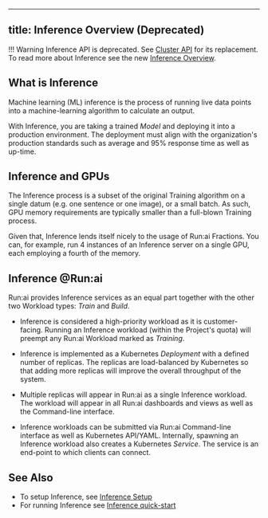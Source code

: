 
---
title: Inference  Overview (Deprecated)
---

!!! Warning
    Inference API is deprecated. See [Cluster API](../../cluster-api/workload-overview-dev.md) for its replacement.
    To read more about Inference see the new [Inference Overview](../../../admin/workloads/inference-overview.md).

## What is Inference

Machine learning (ML) inference is the process of running live data points into a machine-learning algorithm to calculate an output. 

With Inference, you are taking a trained _Model_ and deploying it into a production environment. The deployment must align with the organization's production standards such as average and 95% response time as well as up-time. 

## Inference and GPUs

The Inference process is a subset of the original Training algorithm on a single datum (e.g. one sentence or one image), or a small batch. As such, GPU memory requirements are typically smaller than a full-blown Training process. 

Given that, Inference lends itself nicely to the usage of Run:ai Fractions. You can, for example, run 4 instances of an Inference server on a single GPU, each employing a fourth of the memory. 

## Inference @Run:ai

Run:ai provides Inference services as an equal part together with the other two Workload types: _Train_ and _Build_.

* Inference is considered a high-priority workload as it is customer-facing. Running an Inference workload (within the Project's quota) will preempt any Run:ai Workload marked as _Training_.

* Inference is implemented as a Kubernetes _Deployment_ with a defined number of replicas. The replicas are load-balanced by Kubernetes so that adding more replicas will improve the overall throughput of the system.

* Multiple replicas will appear in Run:ai as a single Inference workload. The workload will appear in all Run:ai dashboards and views as well as the Command-line interface.

* Inference workloads can be submitted via Run:ai Command-line interface as well as Kubernetes API/YAML. Internally, spawning an Inference workload also creates a Kubernetes _Service_. The service is an end-point to which clients can connect. 


## See Also

* To setup Inference, see [Inference Setup](setup.md)
* For running Inference see [Inference quick-start](../../../Researcher/walkthroughs/quickstart-inference.md)